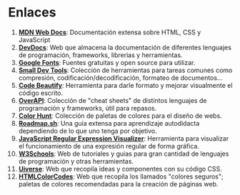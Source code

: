 # Enlaces

1. [__MDN Web Docs__](https://developer.mozilla.org/es/): Documentación extensa sobre HTML, CSS y JavaScript
2. [__DevDocs__](https://devdocs.io/): Web que almacena la documentación de diferentes lenguajes de programación, frameworks, librerias y herramientas.
3. [__Google Fonts__](https://fonts.google.com/): Fuentes gratuitas y open source para utilizar.
4. [__Small Dev Tools__](https://smalldev.tools/): Colección de herramientas para tareas comunes como compresión, codificación/decodificación, formateo de documentos...
5. [__Code Beautify__](https://codebeautify.org/): Herramienta para darle formato y mejorar visualmente el código escrito.
6. [__OverAPI__](https://overapi.com/): Colección de "cheat sheets" de distintos lenguajes de programación y frameworks, útil para repasos.
7. [__Color Hunt__](https://colorhunt.co/): Colección de paletas de colores para el diseño de webs.
8. [__Roadmap.sh__](https://roadmap.sh/): Una guía extensa para aprendizaje autodidacta dependiendo de lo que uno tenga por objetivo.
9. [__JavaScript Regular Expression Visualizer__](https://jex.im/regulex/#!flags=&re=%5E(a%7Cb)*%3F%24): Herramienta para visualizar el funcionamiento de una expresión regular de forma gráfica.
10. [__W3Schools__](https://www.w3schools.com/): Web de tutoriales y guias para gran cantidad de lenguajes de programación y otras herramientas.
11. [__Uiverse__](https://uiverse.io/): Web que recopila ideas y componentes con su código CSS.
12. [__HTMLColorCodes__](https://htmlcolorcodes.com/es/tabla-de-colores/tabla-de-colores-web-seguros/): Web que recopila los llamados "colores seguros"; paletas de colores recomendadas para la creación de páginas web.